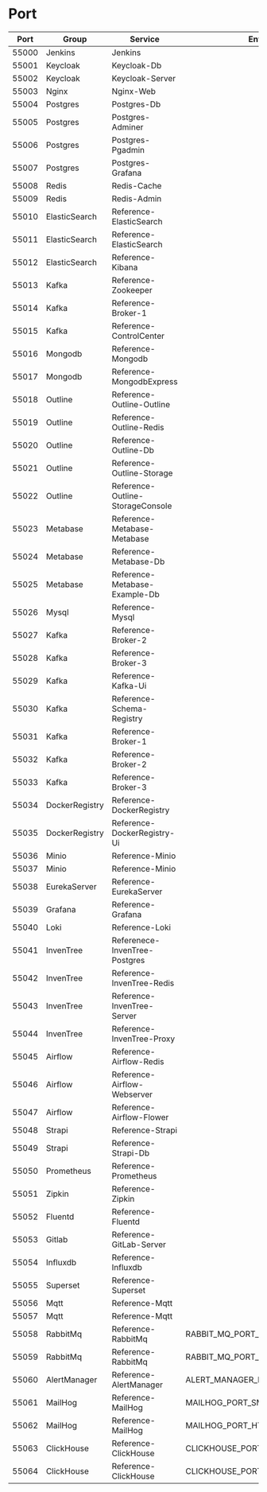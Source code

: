 # Port

Port | Group | Service | Env
--- |--- |--- |---
55000 | Jenkins | Jenkins
55001 | Keycloak | Keycloak-Db
55002 | Keycloak | Keycloak-Server
55003 | Nginx | Nginx-Web
55004 | Postgres | Postgres-Db
55005 | Postgres | Postgres-Adminer
55006 | Postgres | Postgres-Pgadmin
55007 | Postgres | Postgres-Grafana
55008 | Redis | Redis-Cache
55009 | Redis | Redis-Admin
55010 | ElasticSearch | Reference-ElasticSearch
55011 | ElasticSearch | Reference-ElasticSearch
55012 | ElasticSearch | Reference-Kibana
55013 | Kafka | Reference-Zookeeper
55014 | Kafka | Reference-Broker-1
55015 | Kafka | Reference-ControlCenter
55016 | Mongodb | Reference-Mongodb
55017 | Mongodb | Reference-MongodbExpress
55018 | Outline | Reference-Outline-Outline
55019 | Outline | Reference-Outline-Redis
55020 | Outline | Reference-Outline-Db
55021 | Outline | Reference-Outline-Storage
55022 | Outline | Reference-Outline-StorageConsole
55023 | Metabase | Reference-Metabase-Metabase
55024 | Metabase | Reference-Metabase-Db
55025 | Metabase | Reference-Metabase-Example-Db
55026 | Mysql | Reference-Mysql
55027 | Kafka | Reference-Broker-2
55028 | Kafka | Reference-Broker-3
55029 | Kafka | Reference-Kafka-Ui
55030 | Kafka | Reference-Schema-Registry
55031 | Kafka | Reference-Broker-1
55032 | Kafka | Reference-Broker-2
55033 | Kafka | Reference-Broker-3
55034 | DockerRegistry | Reference-DockerRegistry
55035 | DockerRegistry | Reference-DockerRegistry-Ui
55036 | Minio | Reference-Minio
55037 | Minio | Reference-Minio
55038 | EurekaServer | Reference-EurekaServer
55039 | Grafana | Reference-Grafana
55040 | Loki | Reference-Loki
55041 | InvenTree | Referenece-InvenTree-Postgres
55042 | InvenTree | Reference-InvenTree-Redis
55043 | InvenTree | Reference-InvenTree-Server
55044 | InvenTree | Reference-InvenTree-Proxy
55045 | Airflow | Reference-Airflow-Redis
55046 | Airflow | Reference-Airflow-Webserver
55047 | Airflow | Reference-Airflow-Flower
55048 | Strapi | Reference-Strapi
55049 | Strapi | Reference-Strapi-Db
55050 | Prometheus | Reference-Prometheus
55051 | Zipkin | Reference-Zipkin
55052 | Fluentd | Reference-Fluentd
55053 | Gitlab | Reference-GitLab-Server
55054 | Influxdb | Reference-Influxdb
55055 | Superset | Reference-Superset
55056 | Mqtt | Reference-Mqtt
55057 | Mqtt | Reference-Mqtt
55058 | RabbitMq | Reference-RabbitMq | RABBIT_MQ_PORT_DEFAULT
55059 | RabbitMq | Reference-RabbitMq | RABBIT_MQ_PORT_MANAGEMENT
55060 | AlertManager | Reference-AlertManager | ALERT_MANAGER_PORT
55061 | MailHog | Reference-MailHog | MAILHOG_PORT_SMTP
55062 | MailHog | Reference-MailHog | MAILHOG_PORT_HTTP
55063 | ClickHouse | Reference-ClickHouse | CLICKHOUSE_PORT_HTTP
55064 | ClickHouse | Reference-ClickHouse | CLICKHOUSE_PORT_NATIVE_CLIENT
